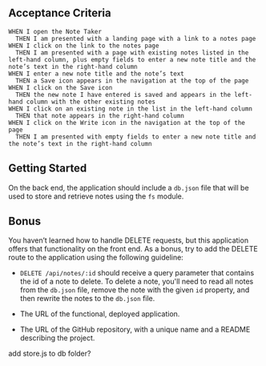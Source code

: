 ## Acceptance Criteria
```
WHEN I open the Note Taker
  THEN I am presented with a landing page with a link to a notes page
WHEN I click on the link to the notes page
  THEN I am presented with a page with existing notes listed in the left-hand column, plus empty fields to enter a new note title and the note’s text in the right-hand column
WHEN I enter a new note title and the note’s text
  THEN a Save icon appears in the navigation at the top of the page
WHEN I click on the Save icon
  THEN the new note I have entered is saved and appears in the left-hand column with the other existing notes
WHEN I click on an existing note in the list in the left-hand column
  THEN that note appears in the right-hand column
WHEN I click on the Write icon in the navigation at the top of the page
  THEN I am presented with empty fields to enter a new note title and the note’s text in the right-hand column
```

## Getting Started
On the back end, the application should include a `db.json` file that will be used to store and retrieve notes using the `fs` module.


## Bonus
You haven’t learned how to handle DELETE requests, but this application offers that functionality on the front end. As a bonus, try to add the DELETE route to the application using the following guideline:

* `DELETE /api/notes/:id` should receive a query parameter that contains the id of a note to delete. To delete a note, you'll need to read all notes from the `db.json` file, remove the note with the given `id` property, and then rewrite the notes to the `db.json` file.

* The URL of the functional, deployed application.
* The URL of the GitHub repository, with a unique name and a README describing the project.

add store.js to db folder?
